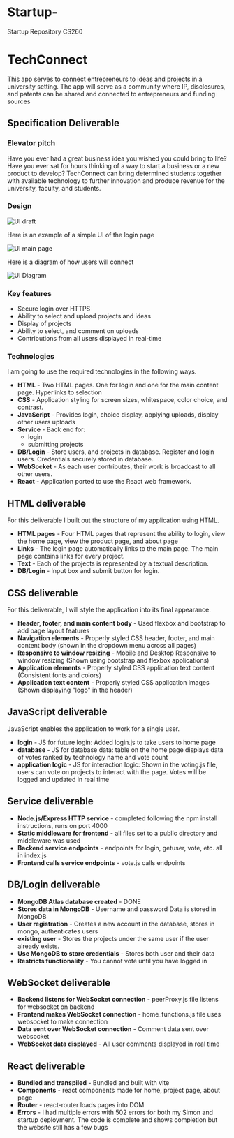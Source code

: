 # Startup-
Startup Repository CS260


# TechConnect

This app serves to connect entrepreneurs to ideas and projects in a university setting. The app will serve as a community where IP, disclosures, and patents can be shared and connected to entrepreneurs and funding sources 

## Specification Deliverable


### Elevator pitch

Have you ever had a great business idea you wished you could bring to life? Have you ever sat for hours thinking of a way to start a business or a new product to develop? TechConnect can bring determined students together with available technology to further innovation and produce revenue for the university, faculty, and students.

### Design

![UI draft](https://github.com/aearl23/Startup-/assets/64229908/f6962ee9-30ec-4764-82c6-4bee29dbecc8)

Here is an example of a simple UI of the login page 

![UI main page](https://github.com/aearl23/Startup-/assets/64229908/dc1ba53b-03b2-462d-a051-b1b2f96db19a)

Here is a diagram of how users will connect 

![UI Diagram](https://github.com/aearl23/Startup-/assets/64229908/c52f6448-0d7d-4958-a9a1-513d8d6f8d7e)



### Key features

- Secure login over HTTPS
- Ability to select and upload projects and ideas
- Display of projects 
- Ability to select, and comment on uploads
- Contributions from all users displayed in real-time


### Technologies

I am going to use the required technologies in the following ways.

- **HTML** - Two HTML pages. One for login and one for the main content page. Hyperlinks to selection
- **CSS** - Application styling for screen sizes, whitespace, color choice, and contrast.
- **JavaScript** - Provides login, choice display, applying uploads, display other users uploads
- **Service** - Back end for: 
  - login
  - submitting projects
- **DB/Login** - Store users, and projects in database. Register and login users. Credentials securely stored in database. 
- **WebSocket** - As each user contributes, their work is broadcast to all other users.
- **React** - Application ported to use the React web framework.

## HTML deliverable

For this deliverable I built out the structure of my application using HTML.

- **HTML pages** - Four HTML pages that represent the ability to login, view the home page, view the product page, and about page 
- **Links** - The login page automatically links to the main page. The main page contains links for every project.
- **Text** - Each of the projects is represented by a textual description.
- **DB/Login** - Input box and submit button for login.


## CSS deliverable

For this deliverable, I will style the application into its final appearance.

- **Header, footer, and main content body** - Used flexbox and bootstrap to add page layout features 
- **Navigation elements** - Properly styled CSS header, footer, and main content body (shown in the dropdown menu across all pages)
- **Responsive to window resizing** - Mobile and Desktop Responsive to window resizing (Shown using bootstrap and flexbox applications)
- **Application elements** - Properly styled CSS application text content (Consistent fonts and colors)
- **Application text content** - Properly styled CSS application images (Shown displaying "logo" in the header)

## JavaScript deliverable

JavaScript enables the application to work for a single user.

- **login** - JS for future login:  Added login.js to take users to home page 
- **database** - JS for database data: table on the home page displays data of votes ranked by technology name and vote count 
- **application logic** - JS for interaction logic: Shown in the voting.js file, users can vote on projects to interact with the page. Votes will be logged and updated in real time
  
## Service deliverable

- **Node.js/Express HTTP service** -  completed following the npm install instructions, runs on port 4000
- **Static middleware for frontend** - all files set to a public directory and middleware was used
- **Backend service endpoints** - endpoints for login, getuser, vote, etc. all in index.js 
- **Frontend calls service endpoints** - vote.js calls endpoints 


## DB/Login deliverable

- **MongoDB Atlas database created** - DONE
- **Stores data in MongoDB** - Username and password Data is stored in MongoDB
- **User registration** - Creates a new account in the database, stores in mongo, authenticates users 
- **existing user** - Stores the projects under the same user if the user already exists.
- **Use MongoDB to store credentials** - Stores both user and their data
- **Restricts functionality** - You cannot vote until you have logged in

## WebSocket deliverable

- **Backend listens for WebSocket connection** - peerProxy.js file listens for websocket on backend 
- **Frontend makes WebSocket connection** - home_functions.js file uses websocket to make connection 
- **Data sent over WebSocket connection** - Comment data sent over websocket 
- **WebSocket data displayed** - All user comments displayed in real time

## React deliverable

- **Bundled and transpiled** - Bundled and built with vite 
- **Components** - react components made for home, project page, about page 
- **Router** - react-router loads pages into DOM
- **Errors** - I had multiple errors with 502 errors for both my Simon and startup deployment. The code is complete and shows completion but the website still has a few bugs 
  
